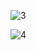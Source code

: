 ![3](https://github.com/VanHoang110802/DO_HOA_MAY_TINH/assets/108053955/337da40f-bc9d-44f6-821d-985ead18b6c7)

![4](https://github.com/VanHoang110802/DO_HOA_MAY_TINH/assets/108053955/e884246f-5ca7-4096-97bc-196fad98490b)
